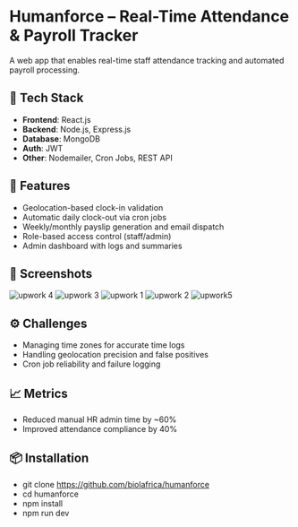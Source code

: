 # Humanforce – Real-Time Attendance & Payroll Tracker

A web app that enables real-time staff attendance tracking and automated payroll processing.

## 🔧 Tech Stack
- **Frontend**: React.js
- **Backend**: Node.js, Express.js
- **Database**: MongoDB
- **Auth**: JWT
- **Other**: Nodemailer, Cron Jobs, REST API

## 🚀 Features
- Geolocation-based clock-in validation
- Automatic daily clock-out via cron jobs
- Weekly/monthly payslip generation and email dispatch
- Role-based access control (staff/admin)
- Admin dashboard with logs and summaries

## 📸 Screenshots
![upwork 4](https://github.com/user-attachments/assets/30331c05-5517-4d56-9c29-c1229acfa375)
![upwork 3](https://github.com/user-attachments/assets/508efce9-6c46-449c-94f9-793c2265b85e)
![upwork 1](https://github.com/user-attachments/assets/1a99c5e0-901a-46a9-b069-331f40c26981)
![upwork 2](https://github.com/user-attachments/assets/005bdd69-c869-4580-b2b9-5efb06bb165b)
![upwork5](https://github.com/user-attachments/assets/bd0885ec-ba0b-4bb3-9947-0263853c5234)

## ⚙️ Challenges
- Managing time zones for accurate time logs
- Handling geolocation precision and false positives
- Cron job reliability and failure logging

## 📈 Metrics
- Reduced manual HR admin time by ~60%
- Improved attendance compliance by 40%


## 📦 Installation
- git clone https://github.com/biolafrica/humanforce
- cd humanforce
- npm install
- npm run dev

<!--# Getting Started with Create React App

This project was bootstrapped with [Create React App](https://github.com/facebook/create-react-app).

## Available Scripts

In the project directory, you can run:

### `npm start`

Runs the app in the development mode.\
Open [http://localhost:3000](http://localhost:3000) to view it in your browser.

The page will reload when you make changes.\
You may also see any lint errors in the console.

### `npm test`

Launches the test runner in the interactive watch mode.\
See the section about [running tests](https://facebook.github.io/create-react-app/docs/running-tests) for more information.

### `npm run build`

Builds the app for production to the `build` folder.\
It correctly bundles React in production mode and optimizes the build for the best performance.

The build is minified and the filenames include the hashes.\
Your app is ready to be deployed!

See the section about [deployment](https://facebook.github.io/create-react-app/docs/deployment) for more information.

### `npm run eject`

**Note: this is a one-way operation. Once you `eject`, you can't go back!**

If you aren't satisfied with the build tool and configuration choices, you can `eject` at any time. This command will remove the single build dependency from your project.

Instead, it will copy all the configuration files and the transitive dependencies (webpack, Babel, ESLint, etc) right into your project so you have full control over them. All of the commands except `eject` will still work, but they will point to the copied scripts so you can tweak them. At this point you're on your own.

You don't have to ever use `eject`. The curated feature set is suitable for small and middle deployments, and you shouldn't feel obligated to use this feature. However we understand that this tool wouldn't be useful if you couldn't customize it when you are ready for it.

## Learn More

You can learn more in the [Create React App documentation](https://facebook.github.io/create-react-app/docs/getting-started).

To learn React, check out the [React documentation](https://reactjs.org/).

### Code Splitting

This section has moved here: [https://facebook.github.io/create-react-app/docs/code-splitting](https://facebook.github.io/create-react-app/docs/code-splitting)

### Analyzing the Bundle Size

This section has moved here: [https://facebook.github.io/create-react-app/docs/analyzing-the-bundle-size](https://facebook.github.io/create-react-app/docs/analyzing-the-bundle-size)

### Making a Progressive Web App

This section has moved here: [https://facebook.github.io/create-react-app/docs/making-a-progressive-web-app](https://facebook.github.io/create-react-app/docs/making-a-progressive-web-app)

### Advanced Configuration

This section has moved here: [https://facebook.github.io/create-react-app/docs/advanced-configuration](https://facebook.github.io/create-react-app/docs/advanced-configuration)

### Deployment

This section has moved here: [https://facebook.github.io/create-react-app/docs/deployment](https://facebook.github.io/create-react-app/docs/deployment)

### `npm run build` fails to minify

This section has moved here: [https://facebook.github.io/create-react-app/docs/troubleshooting#npm-run-build-fails-to-minify](https://facebook.github.io/create-react-app/docs/troubleshooting#npm-run-build-fails-to-minify)--!>
